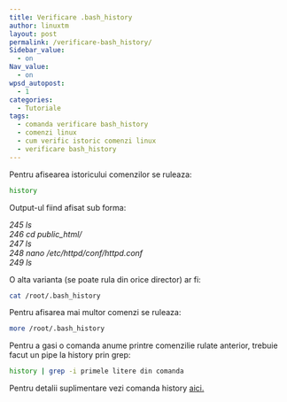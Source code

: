 ```yaml
---
title: Verificare .bash_history
author: linuxtm
layout: post
permalink: /verificare-bash_history/
Sidebar_value:
  - on
Nav_value:
  - on
wpsd_autopost:
  - 1
categories:
  - Tutoriale
tags:
  - comanda verificare bash_history
  - comenzi linux
  - cum verific istoric comenzi linux
  - verificare bash_history
---
```

Pentru afisearea istoricului comenzilor se ruleaza:

```bash
history
```

Output-ul fiind afisat sub forma:

*245 ls  
246 cd public_html/  
247 ls  
248 nano /etc/httpd/conf/httpd.conf  
249 ls*

O alta varianta (se poate rula din orice director) ar fi:

```bash
cat /root/.bash_history
```

Pentru afisarea mai multor comenzi se ruleaza:

```bash
more /root/.bash_history
```

Pentru a gasi o comanda anume printre comenzilie rulate anterior, trebuie facut un pipe la history prin grep:

```bash
history | grep -i primele litere din comanda
```

Pentru detalii suplimentare vezi comanda history [aici.][1]

 [1]: http://linuxtm.ro/history/